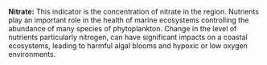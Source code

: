 **Nitrate:** This indicator is the concentration of nitrate in the
region. Nutrients play an important role in the health of marine
ecosystems controlling the abundance of many species of phytoplankton.
Change in the level of nutrients particularly nitrogen, can have
significant impacts on a coastal ecosystems, leading to harmful algal
blooms and hypoxic or low oxygen environments.




